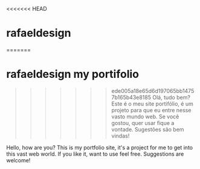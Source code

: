 <<<<<<< HEAD
# rafaeldesign
=======
# rafaeldesign my portifolio

>>>>>>> ede005a18e65d6d197065bb14757b165b43e8185
Olá, tudo bem?
Este é o meu site portifólio, é um projeto para que eu entre nesse vasto mundo web.
Se você gostou, quer usar fique a vontade.
Sugestões são bem vindas!

Hello, how are you?
This is my portfolio site, it's a project for me to get into this vast web world.
If you like it, want to use feel free.
Suggestions are welcome!